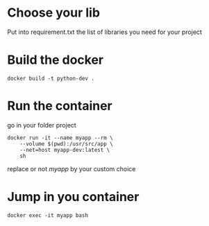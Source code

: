 # Choose your lib
Put into requirement.txt the list of libraries you need for your project


# Build the docker
```
docker build -t python-dev .
```

# Run the container
go in your folder project

```
docker run -it --name myapp --rm \
    --volume $(pwd):/usr/src/app \
    --net=host myapp-dev:latest \
    sh
```

replace or not _myapp_ by your custom choice


# Jump in you container

```docker exec -it myapp bash```

